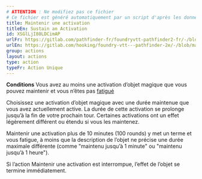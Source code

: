 ```yaml
---
# ATTENTION : Ne modifiez pas ce fichier
# Ce fichier est généré automatiquement par un script d'après les données du module Foundry VTT officiel et de sa traduction
title: Maintenir une activation
titleEn: Sustain an Activation
id: XSGlLjI80LDCimAP
urlFr: https://gitlab.com/pathfinder-fr/foundryvtt-pathfinder2-fr/-/blob/master/data/actions/XSGlLjI80LDCimAP.htm
urlEn: https://gitlab.com/hooking/foundry-vtt---pathfinder-2e/-/blob/master/packs/data/actions.db/sustain-an-activation.json
group: actions
layout: actions
type: action
typeFr: Action Unique
---
```

**Conditions** Vous avez au moins une activation d’objet magique que vous pouvez maintenir et vous n’êtes pas [fatigué](../etats/fatigué.md)

Choisissez une activation d’objet magique avec une durée maintenue que vous avez actuellement active. La durée de cette activation se prolonge jusqu’à la fin de votre prochain tour. Certaines activations ont un effet légèrement différent ou étendu si vous les maintenez.

Maintenir une activation plus de 10 minutes (100 rounds) y met un terme et vous fatigue, à moins que la description de l’objet ne précise une durée maximale différente (comme "maintenu jusqu’à 1 minute" ou "maintenu jusqu’à 1 heure").

Si l’action Maintenir une activation est interrompue, l’effet de l’objet se termine immédiatement.


